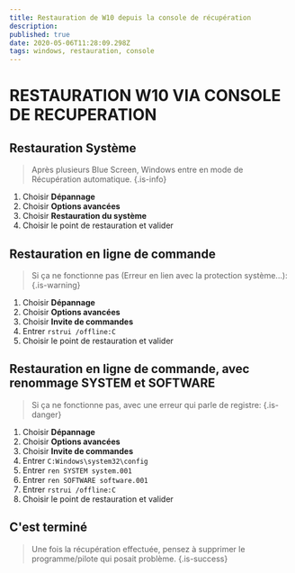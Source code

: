 ```yaml
---
title: Restauration de W10 depuis la console de récupération
description: 
published: true
date: 2020-05-06T11:28:09.298Z
tags: windows, restauration, console
---
```


# RESTAURATION W10 VIA CONSOLE DE RECUPERATION

## Restauration Système
> Après plusieurs Blue Screen, Windows entre en mode de Récupération automatique.
> {.is-info}

1. Choisir **Dépannage**
1. Choisir **Options avancées**
1. Choisir **Restauration du système**
1. Choisir le point de restauration et valider

## Restauration en ligne de commande
> Si ça ne fonctionne pas (Erreur en lien avec la protection système...):
> {.is-warning}

1. Choisir **Dépannage**
1. Choisir **Options avancées**
1. Choisir **Invite de commandes**
1. Entrer `rstrui /offline:C`
1. Choisir le point de restauration et valider


## Restauration en ligne de commande, avec renommage SYSTEM et SOFTWARE
> Si ça ne fonctionne pas, avec une erreur qui parle de registre:
> {.is-danger}

1. Choisir **Dépannage**
1. Choisir **Options avancées**
1. Choisir **Invite de commandes**
1. Entrer `C:Windows\system32\config`
1. Entrer `ren SYSTEM system.001`
1. Entrer `ren SOFTWARE software.001`
1. Entrer `rstrui /offline:C`
1. Choisir le point de restauration et valider


## C'est terminé
> Une fois la récupération effectuée, pensez à supprimer le programme/pilote qui posait problème.
> {.is-success}
